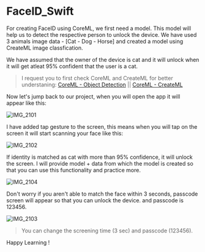 # FaceID_Swift

For creating FaceID using CoreML, we first need a model. This model will help us to detect the respective person to unlock the device.
We have used 3 animals image data - [Cat - Dog - Horse] and created a model using CreateML image classfication.

We have assumed that the owner of the device is cat and it will unlock when it will get atleat 95% confident that the user is a cat.

> I request you to first check CoreML and CreateML for better understaning:
[CoreML - Object Detection](https://github.com/Dr-Groot/ObjectDetection_CoreML-Swift) || [CoreML - CreateML](https://github.com/Dr-Groot/CreateML_CoreML-Swift)

Now let's jump back to our project, when you will open the app it will appear like this:

![IMG_2101](https://user-images.githubusercontent.com/63160825/217430657-7a458469-642a-4cd4-9c09-e9886104dac8.PNG)

I have added tap gesture to the screen, this means when you will tap on the screen it will start scanning your face like this:

![IMG_2102](https://user-images.githubusercontent.com/63160825/217431388-299d0a91-68b7-41e8-9efc-ad61c6230cd1.PNG)

If identity is matched as cat with more than 95% confidence, it will unlock the screen. I will provide model + data from which the model is created so that you can use this functionality and practice more.

![IMG_2104](https://user-images.githubusercontent.com/63160825/217431611-71dd6956-91fc-40eb-9709-344f1f9571e3.PNG)

Don't worry if you aren't able to match the face within 3 seconds, passcode screen will appear so that you can unlock the device.
and passcode is 123456.

![IMG_2103](https://user-images.githubusercontent.com/63160825/217432094-7403129a-7599-48ac-b453-186c8988cc3d.PNG)

> You can change the screening time (3 sec) and passcode (123456).

Happy Learning !
